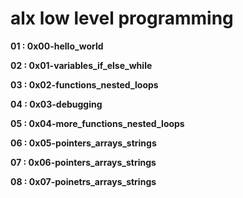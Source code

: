 # alx low level programming


**01 : 0x00-hello_world** 

**02 : 0x01-variables_if_else_while**

**03 : 0x02-functions_nested_loops**   

**04 : 0x03-debugging**

**05 : 0x04-more_functions_nested_loops**

**06 : 0x05-pointers_arrays_strings**

**07 : 0x06-pointers_arrays_strings**

**08 : 0x07-poinetrs_arrays_strings**
